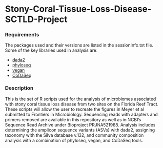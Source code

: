 # Stony-Coral-Tissue-Loss-Disease-SCTLD-Project

### Requirements
  The packages used and their versions are listed in the sessionInfo.txt file. Some of the key libraries used in analysis are:
  * [dada2](https://bioconductor.org/packages/release/bioc/html/dada2.html)
  * [phyloseq](https://joey711.github.io/phyloseq/) 
  * [vegan](https://cran.r-project.org/package=vegan)
  * [CoDaSeq](https://github.com/ggloor/CoDaSeq)
  
### Description 
This is the set of R scripts used for the analysis of microbiomes associated with stony coral tissue loss disease from two sites on the Florida Reef Tract. These scripts will allow the user to recreate the figures in Meyer et al submitted to Frontiers in Microbiology. Sequencing reads with adapters and primers removed are available in this repository as well as in NCBI’s Sequence Read Archive under Bioproject PRJNA521988. Analysis includes determining the amplicon sequence variants (ASVs) with dada2, assigning taxonomy with the Silva database v.132, and community composition analysis with a combination of phyloseq, vegan, and CoDaSeq tools. 
